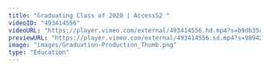 ```yaml
---
title: "Graduating Class of 2020 | Access52 "
videoID: "493414556"
videoURL: "https://player.vimeo.com/external/493414556.hd.mp4?s=b9db35c8ae58cb03a5f534beceb6acec03d723ba&profile_id=175"
previewURL: "https://player.vimeo.com/external/493414556.sd.mp4?s=9894205511f213e65104f0f7d23f72d3b2c59ae4&profile_id=165"
image: "images/Graduation-Production_Thumb.png"
type: "Education"
---
```

